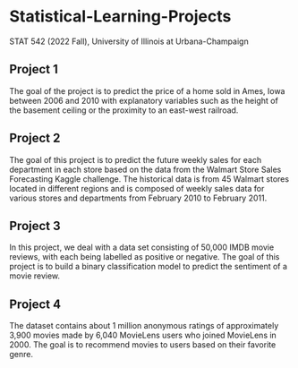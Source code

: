 # Statistical-Learning-Projects

STAT 542 (2022 Fall), University of Illinois at Urbana-Champaign

## Project 1
The goal of the project is to predict the price of a home sold in Ames, Iowa between 2006 and 2010 with explanatory variables such as the height of the basement ceiling or the proximity to an east-west railroad.

## Project 2
The goal of this project is to predict the future weekly sales for each department in each store based on the data from the Walmart Store Sales Forecasting Kaggle challenge. The historical data is from 45 Walmart stores located in different regions and is composed of weekly sales data for various stores and departments from February 2010 to February 2011. 

## Project 3
In this project, we deal with a data set consisting of 50,000 IMDB movie reviews, with each being labelled as positive or negative. The goal of this project is to build a binary classification model to predict the sentiment of a movie review.

## Project 4
The dataset contains about 1 million anonymous ratings of approximately 3,900 movies made by 6,040 MovieLens users who joined MovieLens in 2000. The goal is to recommend movies to users based on their favorite genre.
